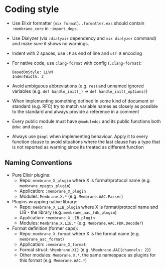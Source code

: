 # Coding style

- Use Elixir formatter (`mix format`). `.formatter.exs` should contain `:membrane_core` in `:import_deps`.
- Use Dialyzer (via `:dialyxir` dependency and `mix dialyzer` command) and make sure it shows no warnings.
- Indent with 2 spaces, use `LF` as end of line and `utf-8` encoding
- For native code, use `clang-format` with config (`.clang-format`):

  ```
  BasedOnStyle: LLVM
  IndentWidth: 2
  ```

- Avoid ambiguous abbreviations (e.g. `res`) and unnamed ignored variables (e.g. `def handle_init(_)` -> `def handle_init(_options)`)
- When implementing something defined in some kind of document or standard (e.g. RFC) try to match variable names as closely as possible to the standard and always provide a reference in a comment
- Every public module must have `@moduledoc` and its public functions both `@doc` and `@spec`
- Always use `@impl` when implementing behaviour. Apply it to every function clause to avoid situations where the last clause has a typo that is not reported as warning since its treated as different function

## Naming Conventions

- Pure Elixir plugins:
  - Repo: `membrane_X_plugin` where X is format/protocol name (e.g. `membrane_mpegts_plugin`)
  - Application: `:membrane_X_plugin`
  - Modules: `Membrane.X.*` (e.g. `Membrane.AAC.Parser`)
- Plugins wrapping native library:
  - Repo: `membrane_X_LIB_plugin` where X is format/protocol name and LIB - the library (e.g. `membrane_aac_fdk_plugin`)
  - Application: `:membrane_X_LIB_plugin`
  - Modules: `Membrane.X.LIB.*` (e.g. `Membrane.AAC.FDK.Decoder`)
- Format definition (former caps):
  - Repo: `membrane_X_format` where X is the format name (e.g. `membrane_aac_format`)
  - Application: `:membrane_X_format`
  - Format struct: `%Membrane.X{}` (e.g. `%Membrane.AAC{channels: 2}`)
  - Other modules: `Membrane.X.*`, the same namespace as plugins for this format (e.g. `Membrane.AAC.*`)
